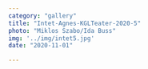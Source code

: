 ```yaml
---
category: "gallery"
title: "Intet-Agnes-KGLTeater-2020-5"
photo: "Miklos Szabo/Ida Buss"
img: '../img/intet5.jpg'
date: "2020-11-01"

---
```


